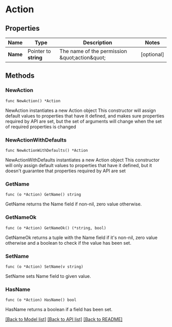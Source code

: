 # Action

## Properties

Name | Type | Description | Notes
------------ | ------------- | ------------- | -------------
**Name** | Pointer to **string** | The name of the permission \&quot;action\&quot; | [optional] 

## Methods

### NewAction

`func NewAction() *Action`

NewAction instantiates a new Action object
This constructor will assign default values to properties that have it defined,
and makes sure properties required by API are set, but the set of arguments
will change when the set of required properties is changed

### NewActionWithDefaults

`func NewActionWithDefaults() *Action`

NewActionWithDefaults instantiates a new Action object
This constructor will only assign default values to properties that have it defined,
but it doesn't guarantee that properties required by API are set

### GetName

`func (o *Action) GetName() string`

GetName returns the Name field if non-nil, zero value otherwise.

### GetNameOk

`func (o *Action) GetNameOk() (*string, bool)`

GetNameOk returns a tuple with the Name field if it's non-nil, zero value otherwise
and a boolean to check if the value has been set.

### SetName

`func (o *Action) SetName(v string)`

SetName sets Name field to given value.

### HasName

`func (o *Action) HasName() bool`

HasName returns a boolean if a field has been set.


[[Back to Model list]](../README.md#documentation-for-models) [[Back to API list]](../README.md#documentation-for-api-endpoints) [[Back to README]](../README.md)


